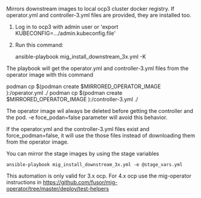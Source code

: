 Mirrors downstream images to local ocp3 cluster docker registry. If operator.yml and controller-3.yml files are provided, they are installed too.

1. Log in to ocp3 with admin user or 'export KUBECONFIG=.../admin.kubeconfig.file'

2. Run this command:

    ansible-playbook mig_install_downstream_3x.yml -K

The playbook will get the operator.yml and controller-3.yml files from the operator image with this command

  podman cp $(podman create $MIRRORED_OPERATOR_IMAGE ):/operator.yml ./
  podman cp $(podman create $MIRRORED_OPERATOR_IMAGE ):/controller-3.yml ./

The operator image wil always be deleted before getting the controller and the pod. -e foce_podan=false parameter will avoid this behavior.

If the operator.yml and the controller-3.yml files exist and force_podman=false, it will use the those files instead of downloading them from the operator image.


You can mirror the stage images by using the stage variables

    ansible-playbook mig_install_downstream_3x.yml -e @stage_vars.yml

This automation is only valid for 3.x ocp. For 4.x ocp use the mig-operator instructions in https://github.com/fusor/mig-operator/tree/master/deploy/test-helpers
